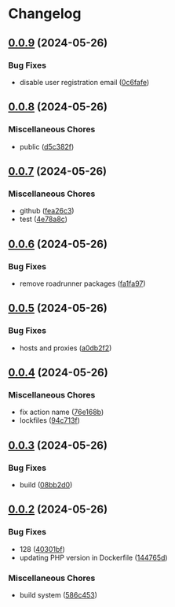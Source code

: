 # Changelog

## [0.0.9](https://github.com/The-IT-Dept/roadmap/compare/v0.0.8...v0.0.9) (2024-05-26)


### Bug Fixes

* disable user registration email ([0c6fafe](https://github.com/The-IT-Dept/roadmap/commit/0c6fafee093e93ccaad03a7a86dea9a4143883ef))

## [0.0.8](https://github.com/The-IT-Dept/roadmap/compare/v0.0.7...v0.0.8) (2024-05-26)


### Miscellaneous Chores

* public ([d5c382f](https://github.com/The-IT-Dept/roadmap/commit/d5c382f9033121837a4e5d8d13860253d7b99dac))

## [0.0.7](https://github.com/The-IT-Dept/roadmap/compare/v0.0.6...v0.0.7) (2024-05-26)


### Miscellaneous Chores

* github ([fea26c3](https://github.com/The-IT-Dept/roadmap/commit/fea26c34863a3eb638d3a26a62f75626bd5e94f3))
* test ([4e78a8c](https://github.com/The-IT-Dept/roadmap/commit/4e78a8c0633d4bb74bab7ddc606724bfa0b29053))

## [0.0.6](https://github.com/The-IT-Dept/roadmap/compare/v0.0.5...v0.0.6) (2024-05-26)


### Bug Fixes

* remove roadrunner packages ([fa1fa97](https://github.com/The-IT-Dept/roadmap/commit/fa1fa973bae3642fcaf0cfe5e24d0267108f742c))

## [0.0.5](https://github.com/The-IT-Dept/roadmap/compare/v0.0.4...v0.0.5) (2024-05-26)


### Bug Fixes

* hosts and proxies ([a0db2f2](https://github.com/The-IT-Dept/roadmap/commit/a0db2f2041bab594e4fd9c65136a09d6f9606c92))

## [0.0.4](https://github.com/The-IT-Dept/roadmap/compare/v0.0.3...v0.0.4) (2024-05-26)


### Miscellaneous Chores

* fix action name ([76e168b](https://github.com/The-IT-Dept/roadmap/commit/76e168b67d43d83b0cd3634b662489fc2ebc9255))
* lockfiles ([94c713f](https://github.com/The-IT-Dept/roadmap/commit/94c713f5a3f45e31f7712d6bd19084d4232c829b))

## [0.0.3](https://github.com/The-IT-Dept/roadmap/compare/v0.0.2...v0.0.3) (2024-05-26)


### Bug Fixes

* build ([08bb2d0](https://github.com/The-IT-Dept/roadmap/commit/08bb2d05d53cc14110e5abca7e6683e8fc87e0b6))

## [0.0.2](https://github.com/The-IT-Dept/roadmap/compare/v0.0.1...v0.0.2) (2024-05-26)


### Bug Fixes

* 128 ([40301bf](https://github.com/The-IT-Dept/roadmap/commit/40301bf59184f3a1f7634f1cc4881f41dd5ab21a))
* updating PHP version in Dockerfile ([144765d](https://github.com/The-IT-Dept/roadmap/commit/144765d9bcebd85eec3ad2e3399e3a04cd033f4c))


### Miscellaneous Chores

* build system ([586c453](https://github.com/The-IT-Dept/roadmap/commit/586c453d5318fdb1c0ee7c45af1aa96fd1522371))
